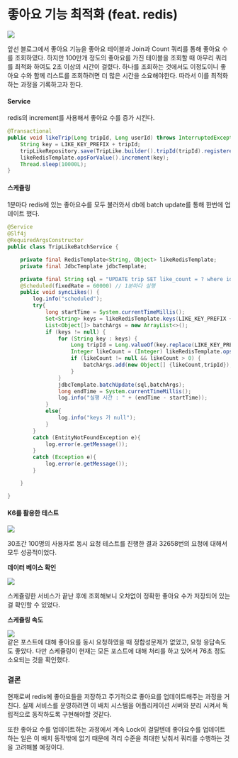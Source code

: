 # 좋아요 기능 최적화 (feat. redis)

![](https://velog.velcdn.com/images/van1164/post/5fd1abf8-27dd-47df-9e27-b8dec0ad6ab2/image.png)

앞선 블로그에서 좋아요 기능을 좋아요 테이블과 Join과 Count 쿼리를 통해 좋아요 수를 조회하였다. 하지만 100만개 정도의 좋아요를 가진 테이블을 조회할 때 아무리 쿼리를 최적화 하여도 2초 이상의 시간이 걸렸다. 하나를 조회하는 것에서도 이정도이니 좋아요 수와 함께 리스트를 조회하려면 더 많은 시간을 소요해야한다. 따라서 이를 최적화하는 과정을 기록하고자 한다.

#### Service <a href="#service" id="service"></a>

redis의 increment를 사용해서 좋아요 수를 증가 시킨다.

```java
@Transactional
public void likeTrip(Long tripId, Long userId) throws InterruptedException {
    String key = LIKE_KEY_PREFIX + tripId;
    tripLikeRepository.save(TripLike.builder().tripId(tripId).registeredAt(LocalDateTime.now()).userId(userId).build());
    likeRedisTemplate.opsForValue().increment(key);
    Thread.sleep(10000L);
}
```

#### 스케쥴링 <a href="#undefined" id="undefined"></a>

1분마다 redis에 있는 좋아요수를 모두 불러와서 db에 batch update를 통해 한번에 업데이트 했다.

```java
@Service
@Slf4j
@RequiredArgsConstructor
public class TripLikeBatchService {

    private final RedisTemplate<String, Object> likeRedisTemplate;
    private final JdbcTemplate jdbcTemplate;

    private final String sql = "UPDATE trip SET like_count = ? where id = ?";
    @Scheduled(fixedRate = 60000) // 1분마다 실행
    public void syncLikes() {
        log.info("scheduled");
        try{
            long startTime = System.currentTimeMillis();
            Set<String> keys = likeRedisTemplate.keys(LIKE_KEY_PREFIX + "*");
            List<Object[]> batchArgs = new ArrayList<>();
            if (keys != null) {
                for (String key : keys) {
                    Long tripId = Long.valueOf(key.replace(LIKE_KEY_PREFIX, ""));
                    Integer likeCount = (Integer) likeRedisTemplate.opsForValue().get(key);
                    if (likeCount != null && likeCount > 0) {
                        batchArgs.add(new Object[] {likeCount,tripId});
                    }
                }
                jdbcTemplate.batchUpdate(sql,batchArgs);
                long endTime = System.currentTimeMillis();
                log.info("실행 시간 : " + (endTime - startTime));
            }
            else{
                log.info("keys 가 null");
            }
        }
        catch (EntityNotFoundException e){
            log.error(e.getMessage());
        }
        catch (Exception e){
            log.error(e.getMessage());
        }

    }

}
```

#### K6를 활용한 테스트 <a href="#k6" id="k6"></a>

![](https://velog.velcdn.com/images/van1164/post/125f3883-473a-44a3-a416-273a95cdbf73/image.png)

30초간 100명의 사용자로 동시 요청 테스트를 진행한 결과 32658번의 요청에 대해서 모두 성공적이었다.

**데이터 베이스 확인**

![](https://velog.velcdn.com/images/van1164/post/e7e6db5c-b8c0-46c9-93bf-a18cb1636f8e/image.png)

스케쥴링한 서비스가 끝난 후에 조회해보니 오차없이 정확한 좋아요 수가 저장되어 있는걸 확인할 수 있었다.

**스케쥴링 속도**

![](https://velog.velcdn.com/images/van1164/post/fffb43c7-c078-44ee-b2b6-cda4900900c9/image.png)\
같은 포스트에 대해 좋아요를 동시 요청하였을 때 정합성문제가 없었고, 요청 응답속도도 좋았다. 다만 스케쥴링이 현재는 모든 포스트에 대해 처리를 하고 있어서 76초 정도 소요되는 것을 확인했다.

### 결론 <a href="#undefined" id="undefined"></a>

현재로써 redis에 좋아요들을 저장하고 주기적으로 좋아요를 업데이트해주는 과정을 거친다. 실제 서비스를 운영하려면 이 배치 시스템을 어플리케이션 서버와 분리 시켜서 독립적으로 동작하도록 구현해야할 것같다.

또한 좋아요 수를 업데이트하는 과정에서 계속 Lock이 걸릴텐데 좋아요수를 업데이트하는 일은 이 배치 동작밖에 없기 때문에 격리 수준을 최대한 낮춰서 쿼리를 수행하는 것을 고려해볼 예정이다.
